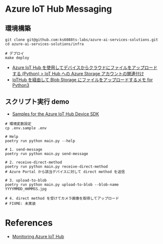 # Azure IoT Hub Messaging

## 環境構築

```shell
git clone git@github.com:ks6088ts-labs/azure-ai-services-solutions.git
cd azure-ai-services-solutions/infra

# デプロイ
make deploy
```

- [Azure IoT Hub を使用してデバイスからクラウドにファイルをアップロードする (Python) > IoT Hub への Azure Storage アカウントの関連付け](https://learn.microsoft.com/ja-jp/azure/iot-hub/file-upload-python#associate-an-azure-storage-account-to-iot-hub)
- [IoTHub を経由して Blob Storage にファイルをアップロードするメモ for Python3](https://zenn.dev/tmitsuoka0423/articles/iothub-file-upload-python)

## スクリプト実行 demo

- [Samples for the Azure IoT Hub Device SDK](https://github.com/Azure/azure-iot-sdk-python/blob/main/samples/README.md)

```shell
# 環境変数設定
cp .env.sample .env
```

```shell
# Help
poetry run python main.py --help

# 1. send-message
poetry run python main.py send-message

# 2. receive-direct-method
poetry run python main.py receive-direct-method
# Azure Portal から該当デバイスに対して direct method を送信

# 3. upload-to-blob
poetry run python main.py upload-to-blob --blob-name YYYYMMDD_HHMMSS.jpg

# 4. direct method を受けてカメラ画像を取得してアップロード
# FIXME: 未実装
```

# References

- [Monitoring Azure IoT Hub](https://learn.microsoft.com/en-us/azure/iot-hub/monitor-iot-hub)
